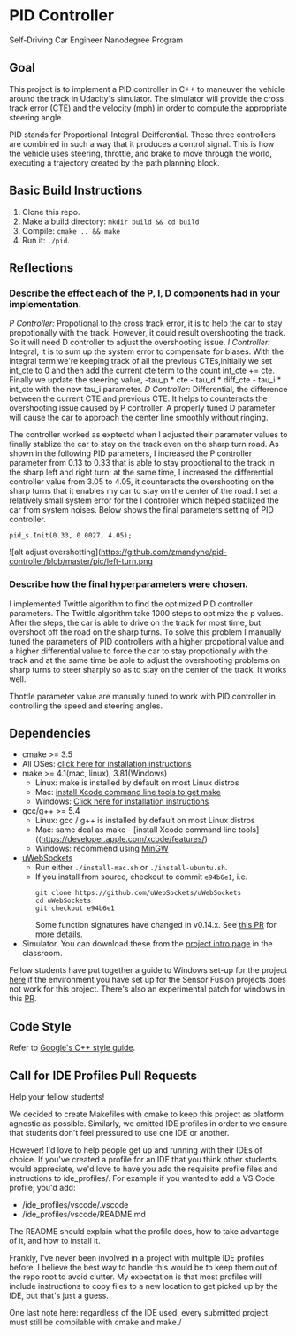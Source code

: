 # PID Controller
Self-Driving Car Engineer Nanodegree Program

## Goal
This project is to implement a PID controller in C++ to maneuver the vehicle around the track in Udacity's simulator. The simulator will provide the cross track error (CTE) and the velocity (mph) in order to compute the appropriate steering angle.

PID stands for Proportional-Integral-Deifferential. These three controllers are combined in such a way that it produces a control signal. This is how the vehicle uses steering, throttle, and brake to move through the world, executing a trajectory created by the path planning block.

## Basic Build Instructions

1. Clone this repo.
2. Make a build directory: `mkdir build && cd build`
3. Compile: `cmake .. && make`
4. Run it: `./pid`. 

## Reflections

### Describe the effect each of the P, I, D components had in your implementation.
*P Controller:* 
Propotional to the cross track error, it is to help the car to stay propotionally with the track. However, it could result overshooting the track. So it will need D controller to adjust the overshooting issue.
*I Controller:* 
Integral, it is to sum up the system error to compensate for biases. With the integral term we're keeping track of all the previous CTEs,initially we set int_cte to 0 and then add the current cte term to the count int_cte += cte. Finally we update the steering value, -tau_p * cte - tau_d * diff_cte - tau_i * int_cte with the new tau_i parameter.
*D Controller:*
Differential, the difference between the current CTE and previous CTE. It helps to counteracts the overshooting issue caused by P controller. A properly tuned D parameter will cause the car to approach the center line smoothly without ringing.

The controller worked as exptectd when I adjusted their parameter values to finally stablize the car to stay on the track even on the sharp turn road. As shown in the following PID parameters, I increased the P controller parameter from 0.13 to 0.33 that is able to stay propotional to the track in the sharp left and right turn; at the same time, I increased the differential controller value from 3.05 to 4.05, it counteracts the overshooting on the sharp turns that it enables my car to stay on the center of the road. I set a relatively small system error for the I controller which helped stablized the car from system noises. Below shows the final parameters setting of PID controller.
```
pid_s.Init(0.33, 0.0027, 4.05);
```
![alt adjust overshotting](https://github.com/zmandyhe/pid-controller/blob/master/pic/left-turn.png

### Describe how the final hyperparameters were chosen.

I implemented Twittle algorithm to find the optimized PID controller parameters. The Twittle algorithm take 1000 steps to optimize the p values. After the steps, the car is able to drive on the track for most time, but overshoot off the road on the sharp turns. To solve this problem I manually tuned the parameters of PID controllers with a higher propotional value and a higher differential value to force the car to stay propotionally with the track and at the same time be able to adjust the overshooting problems on sharp turns to steer sharply so as to stay on the center of the track. It works well.

Thottle parameter value are manually tuned to work with PID controller in controlling the speed and steering angles.

## Dependencies

* cmake >= 3.5
 * All OSes: [click here for installation instructions](https://cmake.org/install/)
* make >= 4.1(mac, linux), 3.81(Windows)
  * Linux: make is installed by default on most Linux distros
  * Mac: [install Xcode command line tools to get make](https://developer.apple.com/xcode/features/)
  * Windows: [Click here for installation instructions](http://gnuwin32.sourceforge.net/packages/make.htm)
* gcc/g++ >= 5.4
  * Linux: gcc / g++ is installed by default on most Linux distros
  * Mac: same deal as make - [install Xcode command line tools]((https://developer.apple.com/xcode/features/)
  * Windows: recommend using [MinGW](http://www.mingw.org/)
* [uWebSockets](https://github.com/uWebSockets/uWebSockets)
  * Run either `./install-mac.sh` or `./install-ubuntu.sh`.
  * If you install from source, checkout to commit `e94b6e1`, i.e.
    ```
    git clone https://github.com/uWebSockets/uWebSockets 
    cd uWebSockets
    git checkout e94b6e1
    ```
    Some function signatures have changed in v0.14.x. See [this PR](https://github.com/udacity/CarND-MPC-Project/pull/3) for more details.
* Simulator. You can download these from the [project intro page](https://github.com/udacity/self-driving-car-sim/releases) in the classroom.

Fellow students have put together a guide to Windows set-up for the project [here](https://s3-us-west-1.amazonaws.com/udacity-selfdrivingcar/files/Kidnapped_Vehicle_Windows_Setup.pdf) if the environment you have set up for the Sensor Fusion projects does not work for this project. There's also an experimental patch for windows in this [PR](https://github.com/udacity/CarND-PID-Control-Project/pull/3).

## Code Style

Refer to [Google's C++ style guide](https://google.github.io/styleguide/cppguide.html).


## Call for IDE Profiles Pull Requests

Help your fellow students!

We decided to create Makefiles with cmake to keep this project as platform
agnostic as possible. Similarly, we omitted IDE profiles in order to we ensure
that students don't feel pressured to use one IDE or another.

However! I'd love to help people get up and running with their IDEs of choice.
If you've created a profile for an IDE that you think other students would
appreciate, we'd love to have you add the requisite profile files and
instructions to ide_profiles/. For example if you wanted to add a VS Code
profile, you'd add:

* /ide_profiles/vscode/.vscode
* /ide_profiles/vscode/README.md

The README should explain what the profile does, how to take advantage of it,
and how to install it.

Frankly, I've never been involved in a project with multiple IDE profiles
before. I believe the best way to handle this would be to keep them out of the
repo root to avoid clutter. My expectation is that most profiles will include
instructions to copy files to a new location to get picked up by the IDE, but
that's just a guess.

One last note here: regardless of the IDE used, every submitted project must
still be compilable with cmake and make./
